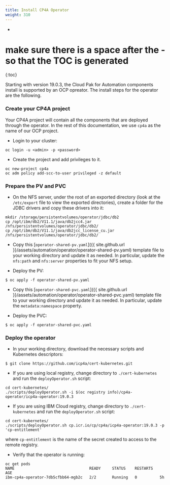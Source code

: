 ```yaml
---
title: Install CP4A Operator
weight: 310
---
```

- 
# make sure there is a space after the - so that the TOC is generated
{:toc}

Starting with version 19.0.3, the Cloud Pak for Automation components install is supported by an OCP opreator.
The install steps for the operator are the following.

### Create your CP4A project
Your CP4A project will contain all the components that are deployed through the operator.
In the rest of this documentation, we use `cp4a` as the name of our OCP project.

- Login to your cluster:
```
oc login -u <admin> -p <password>
```

- Create the project and add privileges to it. 
```
oc new-project cp4a
oc adm policy add-scc-to-user privileged -z default
```

### Prepare the PV and PVC

- On the NFS server, under the root of an exported directory (look at the `/etc/export` file to view the exported directories), create a folder for the JDBC drivers and copy these drivers into it:
```
mkdir /storage/persistentvolumes/operator/jdbc/db2
cp /opt/ibm/db2/V11.1/java/db2jcc4.jar /nfs/persistentvolumes/operator/jdbc/db2/
cp /opt/ibm/db2/V11.1/java/db2jcc_license_cu.jar /nfs/persistentvolumes/operator/jdbc/db2/
```

- Copy this [`operator-shared-pv.yaml`]({{ site.github.url }}/assets/automation/operator/operator-shared-pv.yaml) template file to your working directory and update it as needed. In particular, update the `nfs:path` and `nfs:server` properties to fit your NFS setup.

- Deploy the PV:
```
$ oc apply -f operator-shared-pv.yaml
```

- Copy this [`operator-shared-pvc.yaml`]({{ site.github.url }}/assets/automation/operator/operator-shared-pvc.yaml) template file to your working directory and update it as needed. In particular, update the `metadata:namespace` property.

- Deploy the PVC:
```
$ oc apply -f operator-shared-pvc.yaml
```

### Deploy the operator

- In your working directory, download the necessary scripts and Kubernetes descriptors:
```
$ git clone https://github.com/icp4a/cert-kubernetes.git
```

- If you are using local registry, change directory to `./cert-kubernetes` and run the `deployOperator.sh` script:
```
cd cert-kubernetes/
./scripts/deployOperator.sh -i $(oc registry info)/cp4a-operator/icp4a-operator:19.0.3
```

- If you are using IBM Cloud registry, change directory to `./cert-kubernetes` and run the `deployOperator.sh` script:
```
cd cert-kubernetes/
./scripts/deployOperator.sh cp.icr.io/cp/cp4a/icp4a-operator:19.0.3 -p 'cp-entitlement'
```
where `cp-entitlement` is the name of the secret created to access to the remote registry.

- Verify that the operator is running:
```
oc get pods
NAME                                 READY     STATUS    RESTARTS   AGE
ibm-cp4a-operator-7db5cfbb64-mgb2c   2/2       Running   0          5h
```

